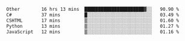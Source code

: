 <!--START_SECTION:waka-->

```txt
Other        16 hrs 13 mins  ██████████████████████▓░░   90.90 %
C#           37 mins         █░░░░░░░░░░░░░░░░░░░░░░░░   03.49 %
CSHTML       17 mins         ▒░░░░░░░░░░░░░░░░░░░░░░░░   01.60 %
Python       13 mins         ▒░░░░░░░░░░░░░░░░░░░░░░░░   01.27 %
JavaScript   12 mins         ▒░░░░░░░░░░░░░░░░░░░░░░░░   01.16 %
```

<!--END_SECTION:waka--> 
 
